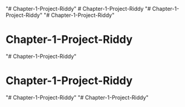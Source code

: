 "# Chapter-1-Project-Riddy" 
#   C h a p t e r - 1 - P r o j e c t - R i d d y  
 "# Chapter-1-Project-Riddy" 
"# Chapter-1-Project-Riddy" 
# Chapter-1-Project-Riddy
"# Chapter-1-Project-Riddy" 
# Chapter-1-Project-Riddy
"# Chapter-1-Project-Riddy" 
"# Chapter-1-Project-Riddy" 
